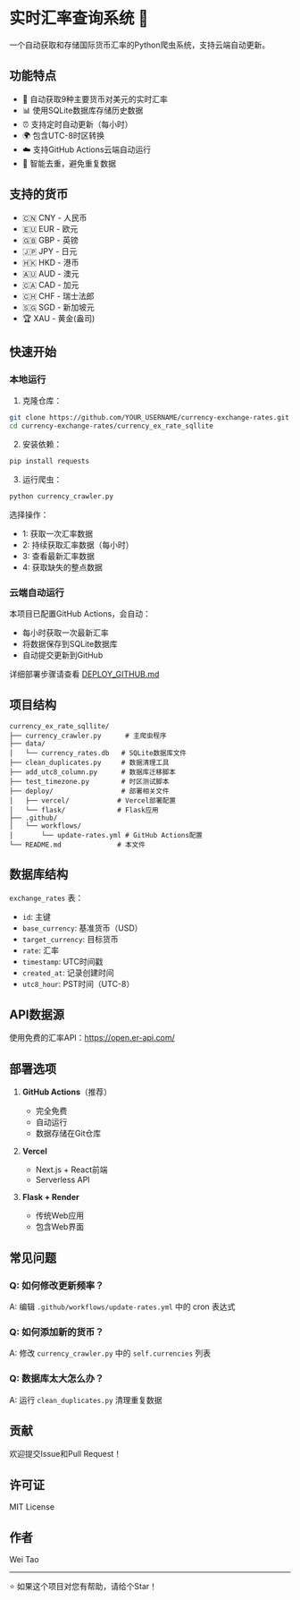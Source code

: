 # 实时汇率查询系统 💱

一个自动获取和存储国际货币汇率的Python爬虫系统，支持云端自动更新。

## 功能特点

- 🔄 自动获取9种主要货币对美元的实时汇率
- 📊 使用SQLite数据库存储历史数据
- ⏰ 支持定时自动更新（每小时）
- 🌍 包含UTC-8时区转换
- ☁️ 支持GitHub Actions云端自动运行
- 🚫 智能去重，避免重复数据

## 支持的货币

- 🇨🇳 CNY - 人民币
- 🇪🇺 EUR - 欧元
- 🇬🇧 GBP - 英镑
- 🇯🇵 JPY - 日元
- 🇭🇰 HKD - 港币
- 🇦🇺 AUD - 澳元
- 🇨🇦 CAD - 加元
- 🇨🇭 CHF - 瑞士法郎
- 🇸🇬 SGD - 新加坡元
- 🏆 XAU - 黄金(盎司)

## 快速开始

### 本地运行

1. 克隆仓库：
```bash
git clone https://github.com/YOUR_USERNAME/currency-exchange-rates.git
cd currency-exchange-rates/currency_ex_rate_sqllite
```

2. 安装依赖：
```bash
pip install requests
```

3. 运行爬虫：
```bash
python currency_crawler.py
```

选择操作：
- 1: 获取一次汇率数据
- 2: 持续获取汇率数据（每小时）
- 3: 查看最新汇率数据
- 4: 获取缺失的整点数据

### 云端自动运行

本项目已配置GitHub Actions，会自动：
- 每小时获取一次最新汇率
- 将数据保存到SQLite数据库
- 自动提交更新到GitHub

详细部署步骤请查看 [DEPLOY_GITHUB.md](DEPLOY_GITHUB.md)

## 项目结构

```
currency_ex_rate_sqllite/
├── currency_crawler.py      # 主爬虫程序
├── data/
│   └── currency_rates.db   # SQLite数据库文件
├── clean_duplicates.py     # 数据清理工具
├── add_utc8_column.py      # 数据库迁移脚本
├── test_timezone.py        # 时区测试脚本
├── deploy/                 # 部署相关文件
│   ├── vercel/            # Vercel部署配置
│   └── flask/             # Flask应用
├── .github/
│   └── workflows/
│       └── update-rates.yml # GitHub Actions配置
└── README.md              # 本文件
```

## 数据库结构

`exchange_rates` 表：
- `id`: 主键
- `base_currency`: 基准货币（USD）
- `target_currency`: 目标货币
- `rate`: 汇率
- `timestamp`: UTC时间戳
- `created_at`: 记录创建时间
- `utc8_hour`: PST时间（UTC-8）

## API数据源

使用免费的汇率API：https://open.er-api.com/

## 部署选项

1. **GitHub Actions**（推荐）
   - 完全免费
   - 自动运行
   - 数据存储在Git仓库

2. **Vercel**
   - Next.js + React前端
   - Serverless API

3. **Flask + Render**
   - 传统Web应用
   - 包含Web界面

## 常见问题

### Q: 如何修改更新频率？
A: 编辑 `.github/workflows/update-rates.yml` 中的 cron 表达式

### Q: 如何添加新的货币？
A: 修改 `currency_crawler.py` 中的 `self.currencies` 列表

### Q: 数据库太大怎么办？
A: 运行 `clean_duplicates.py` 清理重复数据

## 贡献

欢迎提交Issue和Pull Request！

## 许可证

MIT License

## 作者

Wei Tao

---

⭐ 如果这个项目对您有帮助，请给个Star！ 